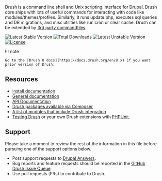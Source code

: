 Drush is a command line shell and Unix scripting interface for Drupal. Drush core ships with lots of useful commands for interacting with code like modules/themes/profiles. Similarly, it runs update.php, executes sql queries and DB migrations, and misc utilities like run cron or clear cache. Drush can be extended by [3rd party commandfiles](https://www.drupal.org/project/project_module?f[2]=im_vid_3%3A4654).

[![Latest Stable Version](https://poser.pugx.org/drush/drush/v/stable.png)](https://packagist.org/packages/drush/drush) [![Total Downloads](https://poser.pugx.org/drush/drush/downloads.png)](https://packagist.org/packages/drush/drush) [![Latest Unstable Version](https://poser.pugx.org/drush/drush/v/unstable.png)](https://packagist.org/packages/drush/drush) [![License](https://poser.pugx.org/drush/drush/license.png)](https://packagist.org/packages/drush/drush)

!!! note

    Go to the [Drush 8 docs](https://docs.drush.org/en/8.x) if you want prior version of Drush.


Resources
-----------
* [Install documentation](https://docs.drush.org/en/master/install/)
* [General documentation](https://docs.drush.org/) 
* [API Documentation](https://www.drush.org/api/master/)
* [Drush packages available via Composer](https://packagist.org/?query=drush)
* [A list of modules that include Drush integration](https://www.drupal.org/project/project_module?f[2]=im_vid_3%3A4654&solrsort=ds_project_latest_release+desc)
* [Testing Drush](https://github.com/drush-ops/drush/blob/master/tests/README.md) or your own Drush extensions with [PHPUnit](https://github.com/sebastianbergmann/phpunit).

Support
-----------

Please take a moment to review the rest of the information in this file before
pursuing one of the support options below.

* Post support requests to [Drupal Answers](https://drupal.stackexchange.com/questions/tagged/drush).
* Bug reports and feature requests should be reported in the [GitHub Drush Issue Queue](https://github.com/drush-ops/drush/issues).
* Use pull requests (PRs) to contribute to Drush.

